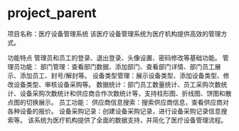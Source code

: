 # project_parent
项目名称：医疗设备管理系统
该医疗设备管理系统为医疗机构提供高效的管理方式。

功能特点
管理员和员工的登录、退出登录、头像设置、密码修改等基础功能。
管理员功能：
部门管理：查看部门数据、添加部门、查看部门详情、部门员工展示、添加员工、封号/解封等。
设备类型管理：展示设备类型、添加设备类型、修改设备类型、审核设备采购等。
数据统计：部门员工数量统计、员工采购次数统计、设备采购次数统计和供应商合作次数统计等，支持柱形图、折线图、饼图和散点图的切换展示。
员工功能：
供应商信息搜索：搜索供应商信息，查看供应商对各种设备的报价。
设备采购记录：创建设备采购记录，进行设备采购记录信息搜索等。
该系统为医疗机构提供了全面的数据支持，并简化了医疗设备管理流程。
